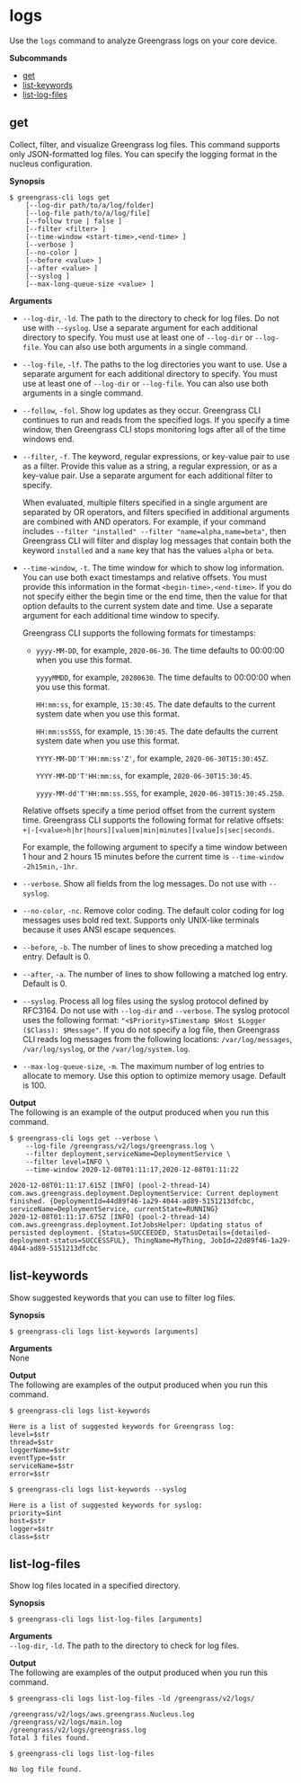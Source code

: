# logs<a name="gg-cli-logs"></a>

Use the `logs` command to analyze Greengrass logs on your core device\. 

**Subcommands**
+ [get](#logs-get)
+ [list\-keywords](#logs-list-keywords)
+ [list\-log\-files](#logs-list-log-files)

## get<a name="logs-get"></a>

Collect, filter, and visualize Greengrass log files\. This command supports only JSON\-formatted log files\. You can specify the logging format in the nucleus configuration\.

**Synopsis**  

```
$ greengrass-cli logs get
    [--log-dir path/to/a/log/folder]
    [--log-file path/to/a/log/file]
    [--follow true | false ]
    [--filter <filter> ]
    [--time-window <start-time>,<end-time> ]
    [--verbose ]
    [--no-color ]
    [--before <value> ]
    [--after <value> ]
    [--syslog ]
    [--max-long-queue-size <value> ]
```

**Arguments**  
+ `--log-dir`, `-ld`\. The path to the directory to check for log files\. Do not use with `--syslog`\. Use a separate argument for each additional directory to specify\. You must use at least one of `--log-dir` or `--log-file`\. You can also use both arguments in a single command\. 
+ `--log-file`, `-lf`\. The paths to the log directories you want to use\. Use a separate argument for each additional directory to specify\. You must use at least one of `--log-dir` or `--log-file`\. You can also use both arguments in a single command\.
+ `--follow`, `-fol`\. Show log updates as they occur\. Greengrass CLI continues to run and reads from the specified logs\. If you specify a time window, then Greengrass CLI stops monitoring logs after all of the time windows end\.
+ `--filter`, `-f`\. The keyword, regular expressions, or key\-value pair to use as a filter\. Provide this value as a string, a regular expression, or as a key\-value pair\. Use a separate argument for each additional filter to specify\. 

  When evaluated, multiple filters specified in a single argument are separated by OR operators, and filters specified in additional arguments are combined with AND operators\. For example, if your command includes `--filter "installed" --filter "name=alpha,name=beta"`, then Greengrass CLI will filter and display log messages that contain both the keyword `installed` and a `name` key that has the values `alpha` or `beta`\.
+ `--time-window`, `-t`\. The time window for which to show log information\. You can use both exact timestamps and relative offsets\. You must provide this information in the format `<begin-time>,<end-time>`\. If you do not specify either the begin time or the end time, then the value for that option defaults to the current system date and time\. Use a separate argument for each additional time window to specify\. 

  Greengrass CLI supports the following formats for timestamps:
  + `yyyy-MM-DD`, for example, `2020-06-30`\. The time defaults to 00:00:00 when you use this format\.

    `yyyyMMDD`, for example, `20200630`\. The time defaults to 00:00:00 when you use this format\.

    `HH:mm:ss`, for example, `15:30:45`\. The date defaults to the current system date when you use this format\.

    `HH:mm:ssSSS`, for example, `15:30:45`\. The date defaults the current system date when you use this format\.

    `YYYY-MM-DD'T'HH:mm:ss'Z'`, for example, `2020-06-30T15:30:45Z`\.

    `YYYY-MM-DD'T'HH:mm:ss`, for example, `2020-06-30T15:30:45`\. 

    `yyyy-MM-dd'T'HH:mm:ss.SSS`, for example, `2020-06-30T15:30:45.250`\.

  Relative offsets specify a time period offset from the current system time\. Greengrass CLI supports the following format for relative offsets: `+|-[<value>h|hr|hours][valuem|min|minutes][value]s|sec|seconds`\. 

  For example, the following argument to specify a time window between 1 hour and 2 hours 15 minutes before the current time is `--time-window -2h15min,-1hr`\.
+ `--verbose`\. Show all fields from the log messages\. Do not use with `--syslog`\.
+ `--no-color`, `-nc`\. Remove color coding\. The default color coding for log messages uses bold red text\. Supports only UNIX\-like terminals because it uses ANSI escape sequences\.
+ `--before`, `-b`\. The number of lines to show preceding a matched log entry\. Default is 0\.
+ `--after`, `-a`\. The number of lines to show following a matched log entry\. Default is 0\.
+ `--syslog`\. Process all log files using the syslog protocol defined by RFC3164\. Do not use with `--log-dir` and `--verbose`\. The syslog protocol uses the following format: `"<$Priority>$Timestamp $Host $Logger ($Class): $Message"`\. If you do not specify a log file, then Greengrass CLI reads log messages from the following locations: `/var/log/messages`, `/var/log/syslog`, or the `/var/log/system.log`\. 
+ `--max-log-queue-size`, `-m`\. The maximum number of log entries to allocate to memory\. Use this option to optimize memory usage\. Default is 100\.

**Output**  
The following is an example of the output produced when you run this command\.  

```
$ greengrass-cli logs get --verbose \
    --log-file /greengrass/v2/logs/greengrass.log \
    --filter deployment,serviceName=DeploymentService \
    --filter level=INFO \
    --time-window 2020-12-08T01:11:17,2020-12-08T01:11:22

2020-12-08T01:11:17.615Z [INFO] (pool-2-thread-14) com.aws.greengrass.deployment.DeploymentService: Current deployment finished. {DeploymentId=44d89f46-1a29-4044-ad89-5151213dfcbc, serviceName=DeploymentService, currentState=RUNNING}
2020-12-08T01:11:17.675Z [INFO] (pool-2-thread-14) com.aws.greengrass.deployment.IotJobsHelper: Updating status of persisted deployment. {Status=SUCCEEDED, StatusDetails={detailed-deployment-status=SUCCESSFUL}, ThingName=MyThing, JobId=22d89f46-1a29-4044-ad89-5151213dfcbc
```

## list\-keywords<a name="logs-list-keywords"></a>

Show suggested keywords that you can use to filter log files\.

**Synopsis**  

```
$ greengrass-cli logs list-keywords [arguments]
```

**Arguments**  
None

**Output**  
The following are examples of the output produced when you run this command\.  

```
$ greengrass-cli logs list-keywords

Here is a list of suggested keywords for Greengrass log:
level=$str
thread=$str
loggerName=$str
eventType=$str
serviceName=$str
error=$str
```

```
$ greengrass-cli logs list-keywords --syslog

Here is a list of suggested keywords for syslog:
priority=$int
host=$str
logger=$str
class=$str
```

## list\-log\-files<a name="logs-list-log-files"></a>

Show log files located in a specified directory\.

**Synopsis**  

```
$ greengrass-cli logs list-log-files [arguments]
```

**Arguments**  
`--log-dir`, `-ld`\. The path to the directory to check for log files\. 

**Output**  
The following are examples of the output produced when you run this command\.  

```
$ greengrass-cli logs list-log-files -ld /greengrass/v2/logs/

/greengrass/v2/logs/aws.greengrass.Nucleus.log
/greengrass/v2/logs/main.log
/greengrass/v2/logs/greengrass.log
Total 3 files found.
```

```
$ greengrass-cli logs list-log-files

No log file found.
```